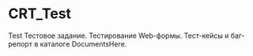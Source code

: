 # CRT_Test
Test
Тестовое задание. Тестирование Web-формы.
Тест-кейсы и баг-репорт в каталоге DocumentsHere.
